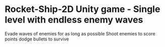 # Rocket-Ship-2D Unity game - Single level with endless enemy waves
Evade waves of enemies for as long as possible
Shoot enemies to score points
dodge bullets to survive
